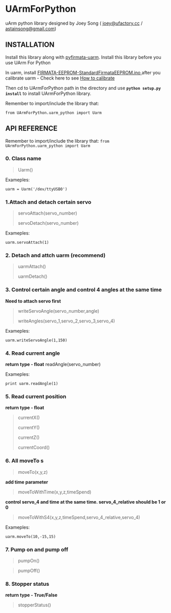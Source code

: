 # UArmForPython
uArm python library designed by Joey Song ( joey@ufactory.cc / astainsong@gmail.com)



## INSTALLATION

Install this library along with [pyfirmata-uarm](https://github.com/uArm-Developer/pyFirmata). Install this library before you use UArm For Python

In uarm, install [FIRMATA-EEPROM-StandardFirmataEEPROM.ino	](https://github.com/uArm-Developer/FirmataEEPROM/) after you calibrate uarm - Check here to see [How to calibrate](http://developer.ufactory.cc/quickstart/)

Then cd to UArmForPython path in the directory and use **`python setup.py install`** to install UArmForPython library.

Remember to import/include the library that:

`from UArmForPython.uarm_python import Uarm`


## API REFERENCE

Remember to import/include the library that:
`from UArmForPython.uarm_python import Uarm`

### 0. Class name

> Uarm()
 
Exameples:
```
uarm = Uarm('/dev/ttyUSB0')
```


### 1.Attach and detach certain servo

>servoAttach(servo_number)
>
>servoDetach(servo_number)

Exameples:
```
uarm.servoAttach(1)
```

### 2. Detach and attch uarm (recommend)
>uarmAttach()
>
>uarmDetach()


### 3. Control certain angle and control 4 angles at the same time
**Need to attach servo first**
 
>writeServoAngle(servo_number,angle) 
>
>writeAngles(servo_1,servo_2,servo_3,servo_4)


Exameples:
```
uarm.writeServoAngle(1,150)
```

### 4. Read current angle
**return type - float**
readAngle(servo_number)

Exameples:
```
print uarm.readAngle(1)
```

### 5. Read current position
**return type - float** 
>currentX()
>
>currentY()
>
>currentZ()
>
>currentCoord()


### 6. All moveTo s	
>moveTo(x,y,z)
>

**add time parameter**

>moveToWithTime(x,y,z,timeSpend)
>

**control servo_4 and time at the same time. servo_4_relative should be 1 or 0**

>moveToWithS4(x,y,z,timeSpend,servo_4_relative,servo_4)

Exameples:
```
uarm.moveTo(10,-15,15)
```

### 7. Pump on and pump off
>pumpOn()

>pumpOff()

### 8. Stopper status
**return type - True/False**
>stopperStatus()

